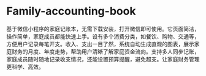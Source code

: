 # Family-accounting-book
基于微信小程序的家庭记账本，无需下载安装，打开微信即可使用。它页面简洁，操作简单，家庭成员都能快速上手。设有多个消费分类，如餐饮、购物、交通等，方便用户记录每笔开支。收入、支出一目了然，系统自动生成直观的图表，展示家庭财务的月度、年度走势，帮助用户清晰了解家庭资金流向。支持多人同步记账，家庭成员随时随地记录收支情况，还能设置预算提醒，避免超支。让家庭财务管理更科学、高效。
